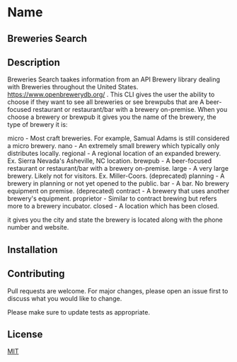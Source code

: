 # Name
## Breweries Search

## Description
Breweries Search taakes information from an API Brewery library dealing with Breweries throughout the United States. https://www.openbrewerydb.org/ . This CLI gives the user the ability to choose if they want to see all breweries or see brewpubs that are  A beer-focused restaurant or restaurant/bar with a brewery on-premise. When you choose a brewery or brewpub it gives you the name of the brewery, the type of brewery it is:

micro - Most craft breweries. For example, Samual Adams is still considered a micro brewery.
nano - An extremely small brewery which typically only distributes locally.
regional - A regional location of an expanded brewery. Ex. Sierra Nevada's Asheville, NC location.
brewpub - A beer-focused restaurant or restaurant/bar with a brewery on-premise.
large - A very large brewery. Likely not for visitors. Ex. Miller-Coors. (deprecated)
planning - A brewery in planning or not yet opened to the public.
bar - A bar. No brewery equipment on premise. (deprecated)
contract - A brewery that uses another brewery's equipment.
proprietor - Similar to contract brewing but refers more to a brewery incubator.
closed - A location which has been closed.

it gives you the city and state the brewery is located along with the phone number and website. 

## Installation 

## Contributing
Pull requests are welcome. For major changes, please open an issue first to discuss what you would like to change.

Please make sure to update tests as appropriate.

## License
[MIT](https://choosealicense.com/licenses/mit/)